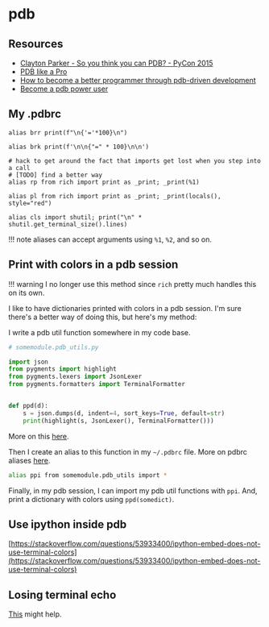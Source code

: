 pdb
===

Resources
---

- [Clayton Parker - So you think you can PDB? - PyCon 2015](https://www.youtube.com/watch?v=P0pIW5tJrRM)
- [PDB like a
    Pro](https://www.youtube.com/watch?v=yOG36Ae_TJ0)
- [How to become a better programmer through
    pdb-driven development](https://www.youtube.com/watch?v=9dyX19r7hJs)
- [Become a pdb power
    user](https://medium.com/instamojo-matters/become-a-pdb-power-user-e3fc4e2774b2)

My .pdbrc
---

```
alias brr print(f"\n{'='*100}\n")

alias brk print(f'\n\n{"=" * 100}\n\n')

# hack to get around the fact that imports get lost when you step into a call
# [TODO] find a better way
alias rp from rich import print as _print; _print(%1)

alias pl from rich import print as _print; _print(locals(), style="red")

alias cls import shutil; print("\n" * shutil.get_terminal_size().lines)
```

!!! note
    aliases can accept arguments using `%1`, `%2`, and so on.

Print with colors in a pdb session
---

!!! warning
    I no longer use this method since `rich` pretty much handles this on its
    own.

I like to have dictionaries printed with colors in a pdb session. I'm sure there's a better way of doing this, but here's my method:

I write a pdb util function somewhere in my code base.

``` python
# somemodule.pdb_utils.py

import json
from pygments import highlight
from pygments.lexers import JsonLexer
from pygments.formatters import TerminalFormatter


def ppd(d):
    s = json.dumps(d, indent=4, sort_keys=True, default=str)
    print(highlight(s, JsonLexer(), TerminalFormatter()))
```

More on this [here](https://stackoverflow.com/questions/26459749/pretty-printing-json-with-ascii-color-in-python).

Then I create an alias to this function in my `~/.pdbrc` file. More on pdbrc aliases [here](https://docs.python.org/3/library/pdb.html#debugger-aliases).

``` bash
alias ppi from somemodule.pdb_utils import *
```

Finally, in my pdb session, I can import my pdb util functions with `ppi`. And, print a dictionary with colors using `ppd(somedict)`.

Use ipython inside pdb
---

[https://stackoverflow.com/questions/53933400/ipython-embed-does-not-use-terminal-colors](https://stackoverflow.com/questions/53933400/ipython-embed-does-not-use-terminal-colors)

Losing terminal echo
---

[
This](https://github.com/saimn/dotfiles/blob/master/pdbrc) might help.

